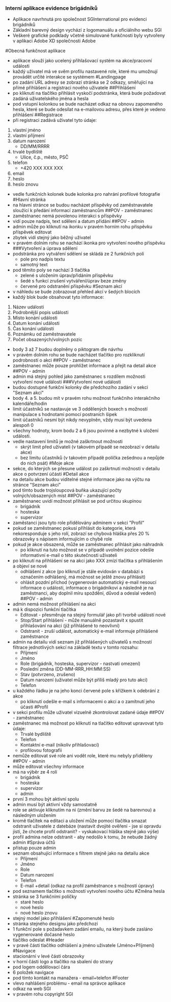 ### Interní aplikace evidence brigádníků

- Aplikace navrhnutá pro společnost SGInternational pro evidenci brigádníků
- Základní barevný design vychází z logomanuálu a oficiálního webu SGI
- Veškeré grafické podklady včetně simulované funkčnosti byly vytvořeny v aplikaci Adobe XD společnosti Adobe


#Obecná funkčnost aplikace
- aplikace slouží jako ucelený přihlašovací systém na akce/pracovní události
- každý uživatel má ve svěm profilu nastavené role, které mu umožnují provádět určité interakce se systémem
#Landingpage
- po zadání URL adresy se zobrazí stránka se 2 odkazy, směřující na přímé přihlášení a registraci nového uživatele
##Přihlášení
- po kliknutí na tlačítko přihlásit vyskočí podstránka, která bude požadovat zadáná uživatelského jména a hesla
- pod vstupní kolonkou se bude nacházet odkaz na obnovu zapomeného hesla, které se bude odesílat na e-mailovou adresu, přes které je vedeno přihlášení
##Registrace
- při registraci zadává uživatel tyto údaje:
1. vlastní jméno
2. vlastní příjmení
3. datum narození
	+ DD/MM/RRRR
4. trvalé bydliště
	+ Ulice, č.p., město, PSČ
5. telefon
	+ +420 XXX XXX XXX
6. email
7. heslo
8. heslo znovu
- vedle funkčních kolonek bude kolonka pro nahrání profilové fotografie
#Hlavní stránka
- na hlavní stránce se budou nacházet příspěvky od zaměstnavatele sloužící k předání informací zaměstnancům
##POV - zaměstnanec
- zaměstnanec nemá povolenou interakci s příspěvky
- vidí pouze nadpis, text sdělení a datum přidání
##POV - admin
- admin může po kliknutí na ikonku v pravém horním rohu příspěvku příspěvek editovat
- zbytek vidí stejný jako běžný uživatel
- v pravém dolním rohu se nachází ikonka pro vytvoření nového příspěvku
###Vytvoření a úprava sdělení
- podstránka pro vytváření sdělení se skládá ze 2 funkčních polí
	+ pole pro nadpis textu
	+ samotný text
- pod těmito poly se nachází 3 tlačítka
	+ zelené s uložením úprav/přidáním příspěvku
	+ šedé s funkcí zrušení vytváření/úprav beze změny
	+ červené pro odstranění příspěvku
#Seznam akcí
- v náhledu se bude zobrazovat přehled akcí v šedých blocích
- každý blok bude obsahovat tyto informace:
1. Název události
2. Podrobnější popis události
3. Místo konání události
4. Datum konání události
5. Čas konání události
6. Poznámku od zaměstnavatele
7. Počet obsazených/volných pozic
- body 3 až 7 budou doplněny o piktogram dle návrhu
- v pravém dolním rohu se bude nacházet tlačítko pro rozkliknutí podrobností o akci
##POV - zaměstnanec
- zaměstnanec může pouze prohlížet informace a přejít na detail akce
##POV - admin
- admin má stejný pohled jako zaměstnanec s rozdílem možnosti vytvoření nové události
###Vytvoření nové události
- budou dostupné funkční kolonky dle předchozího zadání v sekci "Seznam akcí"
- body 4. a 5. budou mít v pravém rohu možnost funkčního interakčního kalendáře/hodin
- limit účastníků se nastavuje ve 3 oddělených boxech s možností manipulace s hodnotami pomocí postraních šipek
- limit účastníků nesmí být nikdy nevyplněn, vždy musí být uvedena alespoň 0
- všechny hodnoty, krom bodu 2 a 6 jsou povinné a nezbytné k uložení události.
- vedle nastavení limitů je možné zaškrtnout možnosti 
	+ skrýt limit před uživateli (v takovém případě se nezobrazí v detailu akce)
	+ bez limitu účastníků (v takovém případě políčka zešednou a nepůjde do nich psát)
#Moje akce
- sekce, do kterých se přesune událost po zaškrtnutí možnosti v detailu akce o potvrzení účásti
#Detail akce
- na detailu akce budou viditelné stejné informace jako na výčtu na stránce "Seznam akcí"
- pod tímto bude trojsloupcová buňka ukazující počty volných/obsazených míst
##POV - zaměstnanec
- zaměstnanec uvidí možnost přihlásit se pod určitou skupinou
	+ brigádník
	+ hosteska
	+ supervizor
- zaměstanci jsou tyto role přidělovány adminem v sekci "Profil"
- pokud se zaměstnanec pokusí přihlásit do kategorie, která nekoresponduje s jeho rolí, zobrazí se chybová hláška přes 20 % obrazovky s nápisem informujícím o chybě role
- pokud je akce obsazená, může se zaměstnanec přihlásit jako náhradník
	+ po kliknutí na tuto možnost se v případě uvolnění pozice odešle informativní e-mail o této skutečnosti uživateli
- po kliknutí na přihlášení se na akci jako XXX zmízí tlačítka s přihlášením a objeví se nové
	+ odhlášení z akce (po kliknutí je stále evidován v databázi s označením odhlášený, má možnost se ještě znovu přihlásit)
	+ ohlásit pozdní příchod (vygenerován automatický e-mail nesoucí informace o události, informace o brigádníkovi a následně je na zaměstnanci, aby doplnil míru spoždění, důvod a odeslal vedení)
##POV - admin
- admin nemá možnost přihlášení na akci
- má k dispozici funkční tlačítka
	+ Editovat - přesměruje na stejný formulář jako při tvorbě události nové
	+ Stop/Start přihlášení - může manuálně pozastavit x spustit přihlašování na akci (již přihlášené to neovlivní)
	+ Odstranit - zruší událost, automatický e-mail informuje přihlášené zaměstnance
- admin na detailu vidí seznam již přihlášených uživatelů s možností filtrace jednotlivých sekcí na základě textu v tomto rozsahu:
	+ Příjmení
	+ Jméno
	+ Role (brigádník, hosteska, supervizor - nastvati omezení)
	+ Poslední změna (DD-MM-RRR_HH:MM:SS)
	+ Stav (potvrzeno, zrušeno)
	+ Datum narození (uživatel může být příliš mladý pro tuto akci)
	+ Telefon
- u každého řádku je na jeho konci červené pole s křížkem k odebrání z akce
	+ po kliknutí odešle e-mail s informacemi o akci a o zamítnutí jeho účasti
#Profil
- v sekci profilu může uživatel vizuelně zkontrolovat zadané údaje
##POV - zaměstnanec
- zaměstnanec má možnost po kliknutí na tlačítko editovat upravovat tyto údaje:
	+ Trvalé bydliště
	+ Telefon
	+ Kontaktní e-mail (nikoliv přihlašovací)
	+ profilovou fotografii
- nemůže editovat své role ani vodět role, které mu nebyly přiděleny
##POV - admin
- může editovat všechny informace
- má na výběr ze 4 rolí
	+ brigádník
	+ hosteska
	+ supervizor
	+ admin
- první 3 mohou být aktivní spolu
- admin musí být aktivní vždy samostatně
- role se aktivuje kliknutím na ni (změní barvu ze šedé na barevnou) a následným uložením
- kromě tlačítek na editaci a uložení může pomocí tlačítka smazat odstranit uživatele z datebáze (nastavit dvojité ověření - jse si opravdu jistí, že chcete profil odstranit? - vyskakovací hláška stejně jako výše)
- profil admina nelze odstranit - aby nedošlo k tomu, že nebude žádný admin
#Správa účtů
- přístup pouze admin
- seznam obsahující informace s filtrem stejně jako na detailu akce
	+ Příjmení
	+ Jméno
	+ Role
	+ Datum narození
	+ Telefon
	+ E-mail
	+detail (odkaz na profil zaměstnance s možností úpravy)
- pod seznamem tlačítko s možností vytvoření nového účtu
#Změna hesla
- stránka se 3 funkčními políčky
	+ staré heslo
	+ nové heslo
	+ nové heslo znovu
- stejný model jako přihlášení
#Zapomenuté heslo
- stránka stejného designu jako předchozí
- 1 funkční pole s požadavkem zadání emailu, na který bude zasláno vygenerované dočasné heslo
- tlačítko odeslat
#Header
- v pravé části tlačítko odhlášení a jméno uživatele (Jméno+Příjmení)
#Navigace
- stacionární v levé části obrazovky
- v horní části logo a tlačítko na sbalení do strany
- pod logem oddělovací čára
- 6 položek navigace
- pod tímto kontakt na manažera - email+telefon
#Footer
- vlevo nahlášení problému - email na správce aplikace
- odkaz na web SGI
- v pravém rohu copyright SGI
